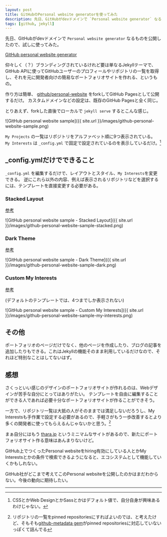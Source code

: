 ```yaml
---
layout: post
title: GitHubのPersonal website generatorを使ってみた
description: 先日、GitHubがdevドメインで `Personal website generator` なるものを公開したので、試しに使ってみた。
tags: [github, jekyll]
---
```


先日、GitHubがdevドメインで `Personal website generator` なるものを公開したので、試しに使ってみた。

[GitHub personal website generator](https://github.dev/)

仰々しく（？）ブランディングされているけれど要は単なるJekyllテーマで、 GitHub APIに使ってGitHubユーザーのプロフィールやリポジトリの一覧を取得し、それを元に開発者向けの簡易なポートフォリオサイトを作れる、というもの。

作り方は簡単、 [github/personal-website](https://github.com/github/personal-website) をforkしてGitHub Pagesとして公開するだけ。 カスタムドメインなどの設定は、既存のGitHub Pagesと全く同じ。

とりあえず、forkした直後でローカルで `jekyll serve` するとこんな感じ。

![GitHub personal website sample]({{ site.url }}/images/github-personal-website-sample.png)

`My Projects` の一覧はリポジトリをアルファベット順に9つ表示されている。   
`My Interests` は `_config.yml` で固定で設定されているのを表示しているだけ。[^1]


## _config.ymlだけでできること

`_config.yml` を編集するだけで、レイアウトとスタイル、`My Interests`を変更できる。
逆にこれら以外の内容、例えば表示されるリポジトリなどを選択するには、テンプレートを直接変更する必要がある。

### Stacked Layout

[参考](https://github.com/github/personal-website#layout)

![GitHub personal website sample - Stacked Layout]({{ site.url }}/images/github-personal-website-sample-stacked.png)


### Dark Theme

[参考](https://github.com/github/personal-website#style)

![GitHub personal website sample - Dark Theme]({{ site.url }}/images/github-personal-website-sample-dark.png)

### Custom My Interests

[参考](https://github.com/github/personal-website#topics)

(デフォルトのテンプレートでは、4つまでしか表示されない)

![GitHub personal website sample - Custom My Interests]({{ site.url }}/images/github-personal-website-sample-my-interests.png)


## その他

ポートフォリオのページだけでなく、他のページを作成したり、ブログの記事を追加したりもできる。これはJekyllの機能そのまま利用しているだけなので、それほど特別なことはしてないはず。

## 感想

さくっといい感じのデザインのポートフォリオサイトが作れるのは、Webデザインが苦手な自分にとってはありがたい。
テンプレートを自由に編集することができる人であれば必要十分なポートフォリオサイトが作ることができそう。

一方で、リポジトリ一覧は大抵の人がそのままでは満足しないだろうし、My Interestsも手作業で設定する必要があるので、手軽さがもう一歩改善するとより多くの開発者に使ってもらえるんじゃないかと思う。[^2]

まぁ自分にはもう [thara.jp](https://thara.jp) というミニマムなサイトがあるので、新たにポートフォリオサイト作る意味はあんまりないけど。

GitHub上でつくったPersonal websiteをhiring有効にしている人とかMy Interestsとかの条件で検索できるようになると、エコシステムとして機能していくかもしれない。   

GitHub社がどこまで考えてこのPersonal websiteを公開したのかはまだわからない。今後の動向に期待したい。

---

[^1]: CSSとかWeb DesignとかSassとかはデフォルト値で、自分自身が興味あるわけじゃない。
[^2]: リポジトリの一覧をpinned repositoriesにすればよいのでは、と考えたけど、そもそも[github-metadata gem](https://github.com/jekyll/github-metadata)がpinned repositoriesに対応していないっぽくて詰んでる
